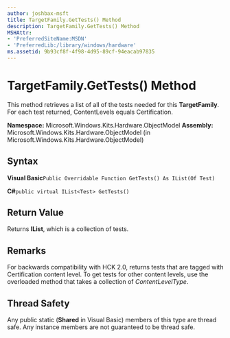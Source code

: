 ```yaml
---
author: joshbax-msft
title: TargetFamily.GetTests() Method
description: TargetFamily.GetTests() Method
MSHAttr:
- 'PreferredSiteName:MSDN'
- 'PreferredLib:/library/windows/hardware'
ms.assetid: 9b93cf8f-4f98-4d95-89cf-94eacab97835
---
```


# TargetFamily.GetTests() Method


This method retrieves a list of all of the tests needed for this **TargetFamily**. For each test returned, ContentLevels equals Certification.

**Namespace:** Microsoft.Windows.Kits.Hardware.ObjectModel **Assembly:** Microsoft.Windows.Kits.Hardware.ObjectModel (in Microsoft.Windows.Kits.Hardware.ObjectModel)

## Syntax


**Visual Basic**`Public Overridable Function GetTests() As IList(Of Test)`

**C#**`public virtual IList<Test> GetTests()`

## Return Value


Returns **IList**, which is a collection of tests.

## Remarks


For backwards compatibility with HCK 2.0, returns tests that are tagged with Certification content level. To get tests for other content levels, use the overloaded method that takes a collection of *ContentLevelType*.

## Thread Safety


Any public static (**Shared** in Visual Basic) members of this type are thread safe. Any instance members are not guaranteed to be thread safe.

 

 






